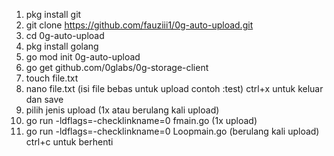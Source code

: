 1. pkg install git
2. git clone https://github.com/fauziii1/0g-auto-upload.git
3. cd 0g-auto-upload
4. pkg install golang
5. go mod init 0g-auto-upload
6. go get github.com/0glabs/0g-storage-client
7. touch file.txt
8. nano file.txt (isi file bebas untuk upload contoh :test) ctrl+x untuk keluar dan save
9. pilih jenis upload (1x atau berulang kali upload)
10. go run -ldflags=-checklinkname=0 fmain.go (1x upload)
11. go run -ldflags=-checklinkname=0 Loopmain.go (berulang kali upload) ctrl+c untuk berhenti
